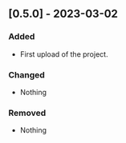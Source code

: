 ## [0.5.0] - 2023-03-02

### Added
 - First upload of the project.
### Changed
 - Nothing
### Removed
 - Nothing